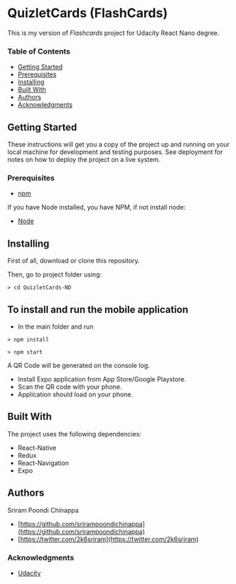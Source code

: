 # QuizletCards (FlashCards)
This is my version of *Flashcards* project for Udacity React Nano degree.

### Table of Contents
* [Getting Started](#getting-started)
* [Prerequisites](#prerequisites)
* [Installing](#installing)
* [Built With](#built-with)
* [Authors](#authors)
* [Acknowledgments](#acknowledgments)

## Getting Started
These instructions will get you a copy of the project up and running on your local machine for development and testing purposes. See deployment for notes on how to deploy the project on a live system.

### Prerequisites
* [npm](https://www.npmjs.com/)

If you have Node installed, you have NPM, if not install node:

* [Node](https://nodejs.org/en/)


## Installing

First of all, download or clone this repository.

Then, go to project folder using:

```
> cd QuizletCards-ND
```

## To install and run the mobile application

- In the main folder and run

```
> npm install
```

```
> npm start
```

A QR Code will be generated on the console log.
- Install Expo application from App Store/Google Playstore. 
- Scan the QR code with your phone.
- Application should load on your phone.

## Built With

The project uses the following dependencies:

* React-Native
* Redux
* React-Navigation
* Expo

## Authors

Sriram Poondi Chinappa
* [https://github.com/srirampoondichinappa](https://github.com/srirampoondichinappa)
* [https://twitter.com/2k6sriram](https://twitter.com/2k6sriram)

### Acknowledgments
* [Udacity](https://www.udacity.com/)
